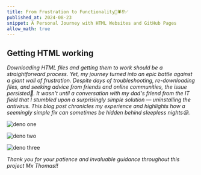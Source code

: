 ```yaml
---
title: From Frustration to Functionality🫠🕷️⁉️✅
published_at: 2024-08-23
snippet: A Personal Journey with HTML Websites and GitHub Pages
allow_math: true
---
```


## Getting HTML working
*Downloading HTML files and getting them to work should be a straightforward process. Yet, my journey turned into an epic battle against a giant wall of frustration. Despite days of troubleshooting, re-downloading files, and seeking advice from friends and online communities, the issue persisted👾. It wasn't until a conversation with my dad's friend from the IT field that I stumbled upon a surprisingly simple solution — uninstalling the antivirus. This blog post chronicles my experience and highlights how a seemingly simple fix can sometimes be hidden behind sleepless nights😪.*

![deno one](deno.jpeg)

![deno two](denoo.jpeg)

![deno three](denooo.png)

*Thank you for your patience and invaluable guidance throughout this project Mx Thomas!!*